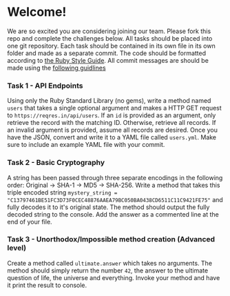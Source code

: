 # Welcome!
We are so excited you are considering joining our team. Please fork this repo and complete the challenges below. All tasks should be placed into one git repository. Each task should be contained in its own file in its own folder and made as a separate commit. The code should be formatted according to [the Ruby Style Guide](https://github.com/rubocop-hq/ruby-style-guide). All commit messages are should be made using the [following guidlines](https://chris.beams.io/posts/git-commit/)

### Task 1 - API Endpoints
Using only the Ruby Standard Library (no gems), write a method named `users` that takes a single optional argument and makes a HTTP GET request to `https://reqres.in/api/users`. If an `id` is provided as an argument, only retrieve the record with the matching ID. Otherwise, retrieve all records. If an invalid argument is provided, assume all records are desired. Once you have the JSON, convert and write it to a YAML file called `users.yml`. Make sure to include an example YAML file with your commit.

### Task 2 - Basic Cryptography
A string has been passed through three separate encodings in the following order: Original -> SHA-1 -> MD5 -> SHA-256. Write a method that takes this triple encoded string `mystery_string = "C13797461BE51FC3D73F0CEC48876AAEA79BC050BA0438CD6511C11C9421FE75"` and fully decodes it to it's original state. The method should output the fully decoded string to the console. Add the answer as a commented line at the end of your file.

### Task 3 - Unorthodox/Impossible method creation (Advanced level)
Create a method called `ultimate.answer` which takes no arguments. The method should simply return the number `42`, the answer to the ultimate question of life, the universe and everything. Invoke your method and have it print the result to console.
